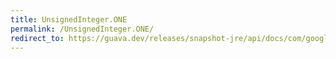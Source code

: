 ```yaml
---
title: UnsignedInteger.ONE
permalink: /UnsignedInteger.ONE/
redirect_to: https://guava.dev/releases/snapshot-jre/api/docs/com/google/common/primitives/UnsignedInteger.html#ONE
---
```


